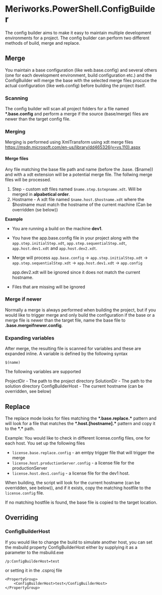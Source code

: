 ﻿# Meriworks.PowerShell.ConfigBuilder
The config builder aims to make it easy to maintain multiple development environments for a project.
The config builder can  perform two different methods of build, merge and replace.

## Merge
You maintain a base configuration (like web.base.config) and several others (one for each development environment, build configuration etc.) and the ConfigBuilder will merge the base with the selected merge files procuce the actual configuration (like web.config) before building the project itself.

### Scanning
The config builder will scan all project folders for a file named **\*.base.config** and perform a merge if the source (base/merge) files are newer than the target config file.

### Merging
Merging is performed using XmlTransform using xdt merge files
<https://msdn.microsoft.com/en-us/library/dd465326(v=vs.110).aspx>

#### Merge files
Any file matching the base file path and name (before the .base. ($name)) and with a xdt extension will be a potential merge file. The follwing merge files will be processed.

 1. Step - custom xdt files named `$name.step.$stepname.xdt`. Will be merged in **alpabetical order**.
 2. Hostname - A xdt file named `$name.host.$hostname.xdt` where the $hostname must match the hostname of the current machine (Can be overridden (se below))

**Example**
* You are running a build on the machine **dev1**.
* You have the app.base.config file in your project along with the `app.step.initialStep.xdt`, `app.step.sequentialStep.xdt`, `app.host.dev1.xdt` and `app.host.dev2.xdt`.
* Merge will process `app.base.config` -> `app.step.initialStep.xdt` -> `app.step.sequentialStep.xdt` -> `app.host.dev1.xdt` -> `app.config`
   
  app.dev2.xdt will be ignored since it does not match the current hostname.

* Files that are missing will be ignored

### Merge if newer
Normally a merge is always performed when building the project, but if you would like to trigger merge and only build the configuration if the base or a merge file is newer than the target file, name the base file to **.base.mergeifnewer.config**.

### Expanding variables
After merge, the resulting file is scanned for variables and these are expanded inline.
A variable is defined by the following syntax

	$(name)

The following variables are supported

ProjectDir - The path to the project directory
SolutionDir - The path to the solution directory
ConfigBuilderHost - The current hostname (can be overridden, see below)

## Replace
The replace mode looks for files matching the **\*.base.replace.\*** pattern and will look for a file that matches the **\*.host.[hostname].\*** pattern and copy it to the **\*.\*** path.

Example:
You would like to check in different license.config files, one for each host. You set up the following files

* `license.base.replace.config` - an emtpy trigger file that will trigger the merge
* `license.host.productionServer.config` - a license file for the productionServer
* `license.host.dev1.config` - a license file for the dev1 host.

When building, the script will look for the current hostname (can be overridden, see below)), and if it exists, copy the matching hostfile to the `license.config` file.

If no matching hostfile is found, the base file is copied to the target location.

## Overriding

### ConfigBuilderHost
If you would like to change the build to simulate another host, you can set the msbuild property ConfigBuilderHost either by supplying it as a parameter to the msbuild.exe

	/p:ConfigBuilderHost=test

or setting it in the .csproj file

	<PropertyGroup>
		<ConfigBuilderHost>test</ConfigBuilderHost>
	</PropertyGroup>
